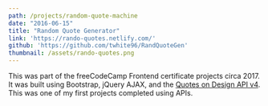 ```yaml
---
path: /projects/random-quote-machine
date: "2016-06-15"
title: "Random Quote Generator"
link: 'https://rando-quotes.netlify.com/'
github: 'https://github.com/twhite96/RandQuoteGen'
thumbnail: /assets/rando-quotes.png
---
```

This was part of the freeCodeCamp Frontend certificate projects circa 2017. It was built using Bootstrap, jQuery AJAX, and the [Quotes on Design API v4](https://quotesondesign.com/api-v4-0/). This was one of my first projects completed using APIs.

